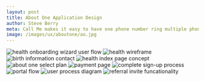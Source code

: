 ```yaml
---
layout: post
title: About One Application Design
author: Steve Berry
meta: Call Me makes it easy to have one phone number ring multiple phones
image: /images/ux/aboutone/ao.jpg
---
```


<img src="/images/ux/aboutone/health-flow.jpg" alt="health onboarding wizard user flow " class="scale-with-grid"/>
<img src="/images/ux/aboutone/health-process.jpg" alt="health wireframe " class="scale-with-grid"/>
<img src="/images/ux/aboutone/contact.jpg" alt="birth information contact" class="scale-with-grid"/>
<img src="/images/ux/aboutone/health-new.jpg" alt="health index page concept" class="scale-with-grid"/>

<img src="/images/ux/aboutone/payment1.jpg" alt="about one select plan" class="scale-with-grid"/>
<img src="/images/ux/aboutone/payment.jpg" alt="payment page" class="scale-with-grid"/>
<img src="/images/ux/aboutone/payment2.jpg" alt="complete sign-up process" class="scale-with-grid"/>


<img src="/images/ux/aboutone/portal-flow.jpg" alt="portal flow" class="scale-with-grid"/>
<img src="/images/ux/aboutone/user-process.jpg" alt="user process diagram" class="scale-with-grid"/>
<img src="/images/ux/aboutone/invite.jpg" alt="referral invite funcationality" class="scale-with-grid"/>

